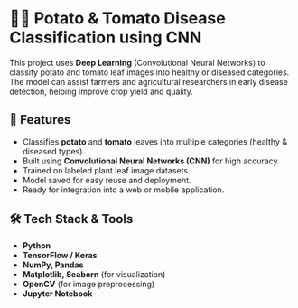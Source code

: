 # 🥔🍅 Potato & Tomato Disease Classification using CNN

This project uses **Deep Learning** (Convolutional Neural Networks) to
classify potato and tomato leaf images into healthy or diseased categories.
The model can assist farmers and agricultural researchers in early disease detection, helping improve crop yield and quality.

## 📌 Features
- Classifies **potato** and **tomato** leaves into multiple categories (healthy & diseased types).
- Built using **Convolutional Neural Networks (CNN)** for high accuracy.
- Trained on labeled plant leaf image datasets.
- Model saved for easy reuse and deployment.
- Ready for integration into a web or mobile application.

## 🛠️ Tech Stack & Tools
- **Python**
- **TensorFlow / Keras**
- **NumPy, Pandas**
- **Matplotlib, Seaborn** (for visualization)
- **OpenCV** (for image preprocessing)
- **Jupyter Notebook**




